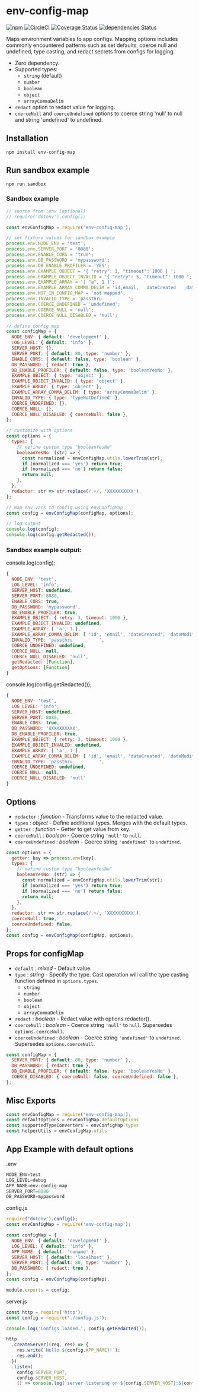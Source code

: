 # env-config-map 

[![npm](https://img.shields.io/npm/v/env-config-map)](https://www.npmjs.com/package/env-config-map)
[![CircleCI](https://img.shields.io/circleci/build/github/hexkode/env-config-map)](https://circleci.com/gh/hexkode/env-config-map)
[![Coverage Status](https://coveralls.io/repos/github/hexkode/env-config-map/badge.svg?branch=master)](https://coveralls.io/github/hexkode/env-config-map?branch=master) 
[![dependencies Status](https://david-dm.org/hexkode/env-config-map/status.svg)](https://david-dm.org/hexkode/env-config-map)

Maps environment variables to app configs.  Mapping options includes commonly encountered patterns such as set defaults, coerce null and undefined, type casting, and redact secrets from configs for logging.

- Zero dependency.
- Supported types:
  - `string` (default)
  - `number`
  - `boolean`
  - `object`
  - `arrayCommaDelim`  
- `redact` option to redact value for logging.
- `coerceNull` and `coerceUndefined` options to coerce string 'null' to null and string 'undefined' to undefined.
   
## Installation
```console
npm install env-config-map
```

## Run sandbox example
```console
npm run sandbox
```

### Sandbox example
```js
// source from .env (optional)
// require('dotenv').config();

const envConfigMap = require('env-config-map');

// set fixture values for sandbox example
process.env.NODE_ENV = 'test';
process.env.SERVER_PORT = '8080';
process.env.ENABLE_CORS = 'true';
process.env.DB_PASSWORD = 'mypassword';
process.env.DB_ENABLE_PROFILER = 'YES';
process.env.EXAMPLE_OBJECT = '{ "retry": 3, "timeout": 1000 } ';
process.env.EXAMPLE_OBJECT_INVALID = '{ "retry": 3, "timeout": 1000 ';
process.env.EXAMPLE_ARRAY = '[ "a", 1 ]';
process.env.EXAMPLE_ARRAY_COMMA_DELIM = 'id,email,   dateCreated   ,dateModified';
process.env.NOT_IN_CONFIG_MAP = 'not mapped';
process.env.INVALID_TYPE = 'passthru          ';
process.env.COERCE_UNDEFINED = 'undefined';
process.env.COERCE_NULL = 'null';
process.env.COERCE_NULL_DISABLED = 'null';

// define config map
const configMap = {
  NODE_ENV: { default: 'development' },
  LOG_LEVEL: { default: 'info' },
  SERVER_HOST: {},
  SERVER_PORT: { default: 80, type: 'number' },
  ENABLE_CORS: { default: false, type: 'boolean' },
  DB_PASSWORD: { redact: true },
  DB_ENABLE_PROFILER: { default: false, type: 'booleanYesNo' },
  EXAMPLE_OBJECT: { type: 'object' },
  EXAMPLE_OBJECT_INVALID: { type: 'object' },
  EXAMPLE_ARRAY: { type: 'object' },
  EXAMPLE_ARRAY_COMMA_DELIM: { type: 'arrayCommaDelim' },
  INVALID_TYPE: { type: 'typeNotDefined' },
  COERCE_UNDEFINED: {},
  COERCE_NULL: {},
  COERCE_NULL_DISABLED: { coerceNull: false },
};

// customize with options
const options = {
  types: {
    // define custom type "booleanYesNo"
    booleanYesNo: (str) => {
      const normalized = envConfigMap.utils.lowerTrim(str);
      if (normalized === 'yes') return true;
      if (normalized === 'no') return false;
      return null;
    },
  },
  redactor: str => str.replace(/.+/, 'XXXXXXXXXX'),
};

// map env vars to config using envConfigMap
const config = envConfigMap(configMap, options);

// log output
console.log(config);
console.log(config.getRedacted());
```

### Sandbox example output:
console.log(config);
```js
{ 
  NODE_ENV: 'test',
  LOG_LEVEL: 'info',
  SERVER_HOST: undefined,
  SERVER_PORT: 8080,
  ENABLE_CORS: true,
  DB_PASSWORD: 'mypassword',
  DB_ENABLE_PROFILER: true,
  EXAMPLE_OBJECT: { retry: 3, timeout: 1000 },
  EXAMPLE_OBJECT_INVALID: undefined,
  EXAMPLE_ARRAY: [ 'a', 1 ],
  EXAMPLE_ARRAY_COMMA_DELIM: [ 'id', 'email', 'dateCreated', 'dateModified' ],
  INVALID_TYPE: 'passthru          ',
  COERCE_UNDEFINED: undefined,
  COERCE_NULL: null,
  COERCE_NULL_DISABLED: 'null',
  getRedacted: [Function],
  getOptions: [Function]
}
```

console.log(config.getRedacted());
```js
{ 
  NODE_ENV: 'test',
  LOG_LEVEL: 'info',
  SERVER_HOST: undefined,
  SERVER_PORT: 8080,
  ENABLE_CORS: true,
  DB_PASSWORD: 'XXXXXXXXXX',
  DB_ENABLE_PROFILER: true,
  EXAMPLE_OBJECT: { retry: 3, timeout: 1000 },
  EXAMPLE_OBJECT_INVALID: undefined,
  EXAMPLE_ARRAY: [ 'a', 1 ],
  EXAMPLE_ARRAY_COMMA_DELIM: [ 'id', 'email', 'dateCreated', 'dateModified' ],
  INVALID_TYPE: 'passthru          ',
  COERCE_UNDEFINED: undefined,
  COERCE_NULL: null,
  COERCE_NULL_DISABLED: 'null'
}
```

## Options
- `redactor` : *function* - Transforms value to the redacted value.
- `types` : *object* -  Define additional types.  Merges with the default types.
- `getter` : *function* - Getter to get value from key.
- `coerceNull` : *boolean* - Coerce string `'null'` to `null`.
- `coerceUndefined` : *boolean* - Coerce string `'undefined'` to `undefined`.

```js
const options = {
  getter: key => process.env[key],
  types: {
    // define custom type "booleanYesNo"
    booleanYesNo: (str) => {
      const normalized = envConfigMap.utils.lowerTrim(str);
      if (normalized === 'yes') return true;
      if (normalized === 'no') return false;
      return null;
    },
  },
  redactor: str => str.replace(/.+/, 'XXXXXXXXXX'),
  coerceNull: true,
  coerceUndefined: false,
};
const config = envConfigMap(configMap, options);
```

## Props for configMap
- `default` : *mixed* - Default value.  
- `type` : *string* - Specify the type.  Cast operation will call the type casting function defined in `options.types`.
  - `string`
  - `number`
  - `boolean`
  - `object`
  - `arrayCommaDelim`
- `redact` : *boolean* - Redact value with options.redactor().
- `coerceNull` : *boolean* - Coerce string `'null'` to `null`.  Supersedes `options.coerceNull`.
- `coerceUndefined` : *boolean* - Coerce string `'undefined'` to `undefined`.  Supersedes `options.coerceNull`.

```js
const configMap = {
  SERVER_PORT: { default: 80, type: 'number' },
  DB_PASSWORD: { redact: true },
  DB_ENABLE_PROFILER: { default: false, type: 'booleanYesNo' },
  COERCE_DISABLED: { coerceNull: false, coerceUndefined: false },
};
```

## Misc Exports
```js
const envConfigMap = require('env-config-map');
const defaultOptions = envConfigMap.defaultOptions
const supportedTypeConverters = envConfigMap.types
const helperUtils = envConfigMap.utils
```

## App Example with default options
.env
```js
NODE_ENV=test
LOG_LEVEL=debug
APP_NAME=env-config-map
SERVER_PORT=8080
DB_PASSWORD=mypassword
```

config.js
```js
require('dotenv').config();
const envConfigMap = require('env-config-map');

const configMap = {
  NODE_ENV: { default: 'development' },
  LOG_LEVEL: { default: 'info' },
  APP_NAME: { default: 'noname' },
  SERVER_HOST: { default: 'localhost' },
  SERVER_PORT: { default: 80, type: 'number' },
  DB_PASSWORD: { redact: true },
};
const config = envConfigMap(configMap);

module.exports = config;
```

server.js
```js
const http = require('http');
const config = require('./config.js');

console.log('Configs loaded.', config.getRedacted());

http
  .createServer((req, res) => {
    res.write(`Hello ${config.APP_NAME}!`);
    res.end();
  })
  .listen(
    config.SERVER_PORT, 
    config.SERVER_HOST, 
    () => console.log(`server listening on ${config.SERVER_HOST}:${config.SERVER_PORT}`));
```